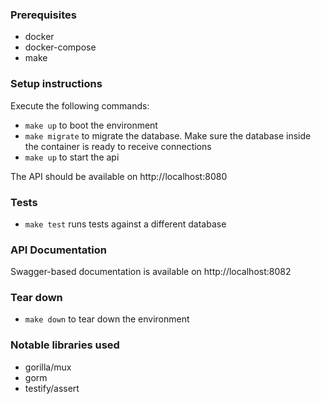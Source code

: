 ### Prerequisites
* docker
* docker-compose
* make

### Setup instructions
Execute the following commands: 
* `make up` to boot the environment
* `make migrate` to migrate the database. Make sure the database inside the container is ready to receive connections
* `make up` to start the api 

The API should be available on http://localhost:8080

### Tests
* `make test` runs tests against a different database

### API Documentation
Swagger-based documentation is available on http://localhost:8082

### Tear down
* `make down` to tear down the environment

### Notable libraries used
* gorilla/mux
* gorm
* testify/assert

